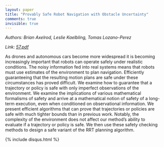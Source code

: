 ```yaml
---
layout: paper
title: "Provably Safe Robot Navigation with Obstacle Uncertainty"
comments: true
invisible: true
---
```


<p class="text-left"><i>Authors: Brian Axelrod, Leslie Kaelbling, Tomas Lozano-Perez</i></p>
<p class="text-left"><i>Link: <a href="https://storage.googleapis.com/rss2017-papers/57.pdf">57.pdf</a></i></p>

As drones and autonomous cars become more widespread it is becoming increasingly important that robots can operate safely under realistic conditions. The noisy information fed into real systems means that robots must use estimates of the environment to plan navigation. Efficiently guaranteeing that the resulting motion plans are safe under these circumstances has proved difficult. We examine how to guarantee that a trajectory or policy is safe with only imperfect observations of the environment. We examine the implications of various mathematical formalisms of safety and arrive at a mathematical notion of safety of a long-term execution, even when conditioned on observational information. We present efficient algorithms that can prove that trajectories or policies are safe with much tighter bounds than in previous work. Notably, the complexity of the environment does not affect our method&#8217;s ability to evaluate if a trajectory or policy is safe. We then use these safety checking methods to design a safe variant of the RRT planning algorithm. 

{% include disqus.html %}